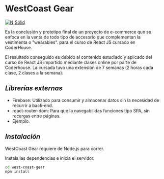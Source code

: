 # WestCoast Gear

[![N|Solid](https://3.bp.blogspot.com/-brs7KaNSqqs/VOAho8zwPgI/AAAAAAAAJgg/E7zai_Jad7E/s1600/green%2Bdemo.png)](https://frosty-heisenberg-822e89.netlify.app/)

Es la conclusión y prototipo final de un proyecto de e-commerce que se enfoca en la venta de todo tipo de accesorio que complementan la vestimenta o "wearables". para el curso de React JS cursado en CoderHouse.

El resultado conseguido es debido al contenido estudiado y aplicado del curso de React JS impartido mediante clases online por parte de Coderhouse. La cursada tuvo una extensión de 7 semanas (2 horas cada clase, 2 clases a la semana).

## _Librerías externas_
- Firebase: Utilizado para consumir y almacenar datos sin la necesidad de recurrir a back-end.
- react-router-dom: Para que la navegabilidas funciones tipo SPA, sin recargas entre páginas.
- Ejemplo.

## _Instalación_

WestCoast Gear requiere de Node.js para correr.

Instala las dependencias e inicia el servidor.

```sh
cd west-coast-gear
npm install
```